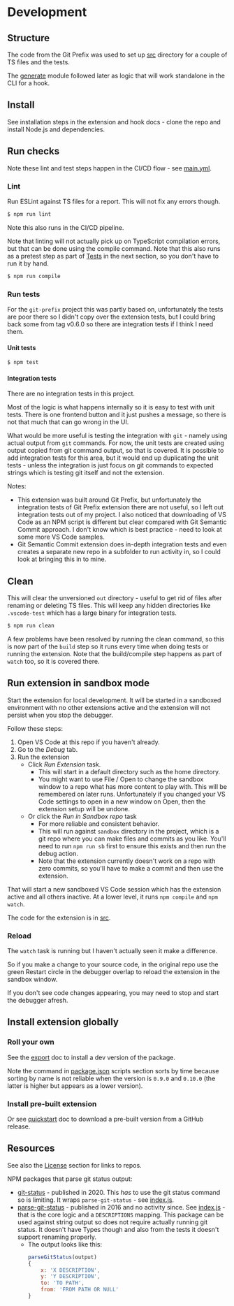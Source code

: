 # Development


## Structure

The code from the Git Prefix was used to set up [src](/src) directory for a couple of TS files and the tests.

The [generate](/src/generate) module followed later as logic that will work standalone in the CLI for a hook.


## Install

See installation steps in the extension and hook docs - clone the repo and install Node.js and dependencies.


## Run checks

Note these lint and test steps happen in the CI/CD flow - see [main.yml](/.github/workflows/main.yml).

### Lint

Run ESLint against TS files for a report. This will not fix any errors though.

```sh
$ npm run lint
```

Note this also runs in the CI/CD pipeline.

Note that linting will not actually pick up on TypeScript compilation errors, but that can be done using the compile command. Note that this also runs as a pretest step as part of [Tests](#run-tests) in the next section, so you don't have to run it by hand.

```sh
$ npm run compile
```


### Run tests

For the `git-prefix` project this was partly based on, unfortunately the tests are poor there so I didn't copy over the extension tests, but I could bring back some from tag v0.6.0 so there are integration tests if I think I need them.

#### Unit tests

```sh
$ npm test
```

#### Integration tests

There are no integration tests in this project.

Most of the logic is what happens internally so it is easy to test with unit tests. There is one frontend button and it just pushes a message, so there is not that much that can go wrong in the UI.

What would be more useful is testing the integration with `git` - namely using actual output from `git` commands. For now, the unit tests are created using output copied from git command output, so that is covered. It is possible to add integration tests for this area, but it would end up duplicating the unit tests - unless the integration is just focus on git commands to expected strings which is testing git itself and not the extension.

Notes:

- This extension was built around Git Prefix, but unfortunately the integration tests of Git Prefix extension there are not useful, so I left out integration tests out of my project. I also noticed that downloading of VS Code as an NPM script is different but clear compared with Git Semantic Commit approach. I don't know which is best practice - need to look at some more VS Code samples.
- Git Semantic Commit extension does in-depth integration tests and even creates a separate new repo in a subfolder to run activity in, so I could look at bringing this in to mine.


## Clean

This will clear the unversioned `out` directory - useful to get rid of files after renaming or deleting TS files. This will keep any hidden directories like `.vscode-test` which has a large binary for integration tests.

```sh
$ npm run clean
```

A few problems have been resolved by running the clean command, so this is now part of the `build` step so it runs every time when doing tests or running the extension. Note that the build/compile step happens as part of `watch` too, so it is covered there.


## Run extension in sandbox mode

Start the extension for local development. It will be started in a sandboxed environment with no other extensions active and the extension will not persist when you stop the debugger.


Follow these steps:

1. Open VS Code at this repo if you haven't already.
2. Go to the _Debug_ tab.
3. Run the extension
    - Click _Run Extension_ task.
        - This will start in a default directory such as the home directory.
        - You might want to use File / Open to change the sandbox window to a repo what has more content to play with. This will be remembered on later runs. Unfortunately if you changed your VS Code settings to open in a new window on Open, then the extension setup will be undone.
    - Or click the _Run in Sandbox repo_ task
        - For more reliable and consistent behavior.
        - This will run against `sandbox` directory in the project, which is a git repo where you can make files and commits as you like. You'll need to run `npm run sb` first to ensure this exists and then run the debug action.
        - Note that the extension currently doesn't work on a repo with zero commits, so you'll have to make a commit and then use the extension.

That will start a new sandboxed VS Code session which has the extension active and all others inactive. At a lower level, it runs `npm compile` and `npm watch`.

The code for the extension is in [src](/src/).


### Reload

The `watch` task is running but I haven't actually seen it make a difference.

So if you make a change to your source code, in the original repo use the green Restart circle in the debugger overlap to reload the extension in the sandbox window.

If you don't see code changes appearing, you may need to stop and start the debugger afresh.


## Install extension globally

### Roll your own

See the [export](export.md) doc to install a dev version of the package.

Note the command in [package.json](/package.json) scripts section sorts by time because sorting by name is not reliable when the version is `0.9.0` and `0.10.0` (the latter is higher but appears as a lower version).

### Install pre-built extension

Or see [quickstart](quickstart.md) doc to download a pre-built version from a GitHub release.


## Resources

See also the [License](/README.md#license) section for links to repos.

NPM packages that parse git status output:

- [git-status](https://www.npmjs.com/package/git-status) - published in 2020. This _has_ to use the git status command so is limiting. It wraps `parse-git-status` - see [index.js](https://github.com/IonicaBizau/git-status/blob/master/lib/index.js).
- [parse-git-status](https://www.npmjs.com/package/parse-git-status) - published in 2016 and no activity since. See [index.js](https://github.com/jamestalmage/parse-git-status/blob/master/index.js) - that is the core logic and a `DESCRIPTIONS` mapping. This package can be used against string output so does not require actually running git status. It doesn't have Types though and also from the tests it doesn't support renaming properly.
    - The output looks like this:
        ```javascript
        parseGitStatus(output)
        {
            x: 'X DESCRIPTION',
            y: 'Y DESCRIPTION',
            to: 'TO PATH',
            from: 'FROM PATH OR NULL'
        }
        ```
